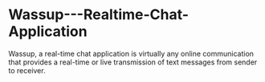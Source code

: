 # Wassup---Realtime-Chat-Application
Wassup, a real-time chat application is virtually any online communication that provides a real-time or live transmission of text messages from sender to receiver.
